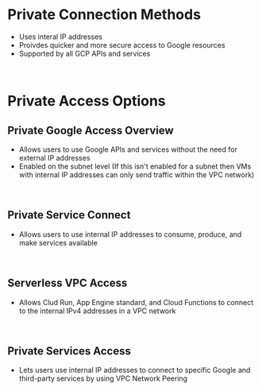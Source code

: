 # Private Connection Methods

* Uses interal IP addresses
* Proivdes quicker and more secure access to Google resources
* Supported by all GCP APIs and services

<br>

# Private Access Options

## Private Google Access Overview

* Allows users to use Google APIs and services without the need for external IP addresses
* Enabled on the subnet level (If this isn't enabled for a subnet then VMs with internal IP addresses can only send traffic within the VPC network)

<br>

## Private Service Connect

* Allows users to use internal IP addresses to consume, produce, and make services available

<br>

## Serverless VPC Access

* Allows Clud Run, App Engine standard, and Cloud Functions to connect to the internal IPv4 addresses in a VPC network

<br>

## Private Services Access

* Lets users use internal IP addresses to connect to specific Google and third-party services by using VPC Network Peering